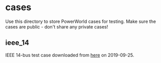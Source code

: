 # cases
Use this directory to store PowerWorld cases for testing. Make sure the 
cases are public - don't share any private cases!

## ieee_14
IEEE 14-bus test case downloaded from [here](https://electricgrids.engr.tamu.edu/electric-grid-test-cases/ieee-14-bus-system/)
on 2019-09-25.